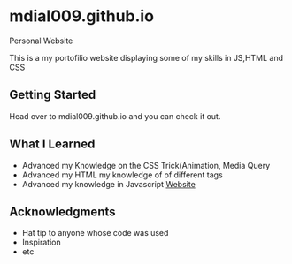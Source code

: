 # mdial009.github.io
Personal Website

This is a my portofilio website displaying some of my skills in JS,HTML and CSS

## Getting Started
Head over to mdial009.github.io and you can check it out.

## What I Learned
* Advanced my Knowledge on the CSS Trick(Animation, Media Query
* Advanced my HTML my knowledge of of different tags 
* Advanced my knowledge in Javascript
[Website](https://mdial009.github.io/)






## Acknowledgments

* Hat tip to anyone whose code was used
* Inspiration
* etc
